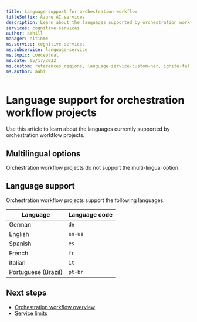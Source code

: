 ```yaml
---
title: Language support for orchestration workflow
titleSuffix: Azure AI services
description: Learn about the languages supported by orchestration workflow.
services: cognitive-services
author: aahill
manager: nitinme
ms.service: cognitive-services
ms.subservice: language-service
ms.topic: conceptual
ms.date: 05/17/2022
ms.custom: references_regions, language-service-custom-ner, ignite-fall-2021
ms.author: aahi
---
```


# Language support for orchestration workflow projects

Use this article to learn about the languages currently supported by orchestration workflow projects.

## Multilingual options

Orchestration workflow projects do not support the multi-lingual option.


## Language support

Orchestration workflow projects support the following languages:

| Language | Language code |
| --- | --- |
| German | `de` |
| English | `en-us` |
| Spanish | `es` |
| French | `fr` |
| Italian | `it` |
| Portuguese (Brazil) | `pt-br` |


## Next steps

* [Orchestration workflow overview](overview.md)
* [Service limits](service-limits.md)
